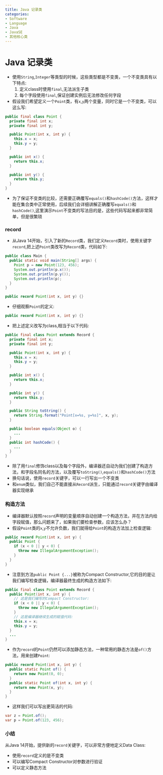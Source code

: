 ```yaml
---
title: Java 记录类
categories:
- Software
- Language
- Java
- JavaSE
- 其他核心类
---
```

# Java 记录类

- 使用`String`,`Integer`等类型的时候，这些类型都是不变类，一个不变类具有以下特点:
  1. 定义class时使用`final`,无法派生子类
  2. 每个字段使用`final`,保证创建实例后无法修改任何字段
- 假设我们希望定义一个`Point`类，有`x`,`y`两个变量，同时它是一个不变类，可以这么写:

```java
public final class Point {
  private final int x;
  private final int y;

  public Point(int x, int y) {
    this.x = x;
    this.y = y;
  }

  public int x() {
    return this.x;
  }

  public int y() {
    return this.y;
  }
}
```

- 为了保证不变类的比较，还需要正确覆写`equals()`和`hashCode()`方法，这样才能在集合类中正常使用，后续我们会详细讲解正确覆写`equals()`和`hashCode()`,这里演示`Point`不变类的写法目的是，这些代码写起来都非常简单，但是很繁琐

### record

- 从Java 14开始，引入了新的`Record`类，我们定义`Record`类时，使用关键字`record`,把上述`Point`类改写为`Record`类，代码如下:

```java
public class Main {
  public static void main(String[] args) {
    Point p = new Point(123, 456);
    System.out.println(p.x());
    System.out.println(p.y());
    System.out.println(p);
  }
}

public record Point(int x, int y) {}
```

- 仔细观察`Point`的定义:

```java
public record Point(int x, int y) {}
```

- 把上述定义改写为class,相当于以下代码:

```java
public final class Point extends Record {
  private final int x;
  private final int y;

  public Point(int x, int y) {
    this.x = x;
    this.y = y;
  }

  public int x() {
    return this.x;
  }

  public int y() {
    return this.y;
  }

  public String toString() {
    return String.format("Point[x=%s, y=%s]", x, y);
  }

  public boolean equals(Object o) {
    ...
  }
  public int hashCode() {
    ...
  }
}
```

- 除了用`final`修饰class以及每个字段外，编译器还自动为我们创建了构造方法，和字段名同名的方法，以及覆写`toString()`,`equals()`和`hashCode()`方法
- 换句话说，使用`record`关键字，可以一行写出一个不变类
- 和`enum`类似，我们自己不能直接从`Record`派生，只能通过`record`关键字由编译器实现继承

### 构造方法

- 编译器默认按照`record`声明的变量顺序自动创建一个构造方法，并在方法内给字段赋值，那么问题来了，如果我们要检查参数，应该怎么办？
- 假设`Point`类的`x`,`y`不允许负数，我们就得给`Point`的构造方法加上检查逻辑:

```java
public record Point(int x, int y) {
  public Point {
    if (x < 0 || y < 0) {
      throw new IllegalArgumentException();
    }
  }
}
```

- 注意到方法`public Point {...}`被称为Compact Constructor,它的目的是让我们编写检查逻辑，编译器最终生成的构造方法如下:

```java
public final class Point extends Record {
  public Point(int x, int y) {
    // 这是我们编写的Compact Constructor:
    if (x < 0 || y < 0) {
      throw new IllegalArgumentException();
    }
    // 这是编译器继续生成的赋值代码:
    this.x = x;
    this.y = y;
  }
  ...
}
```

- 作为`record`的`Point`仍然可以添加静态方法，一种常用的静态方法是`of()`方法，用来创建`Point`:

```java
public record Point(int x, int y) {
  public static Point of() {
    return new Point(0, 0);
  }
  public static Point of(int x, int y) {
    return new Point(x, y);
  }
}
```

- 这样我们可以写出更简洁的代码:

```java
var z = Point.of();
var p = Point.of(123, 456);
```

### 小结

从Java 14开始，提供新的`record`关键字，可以非常方便地定义Data Class:

- 使用`record`定义的是不变类
- 可以编写Compact Constructor对参数进行验证
- 可以定义静态方法